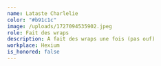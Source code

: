 ```yaml
---
name: Lataste Charlelie
color: "#b91c1c"
image: /uploads/1727094535902.jpeg
role: Fait des wraps
description: A fait des wraps une fois (pas ouf)
workplace: Hexium
is_honored: false
---
```

